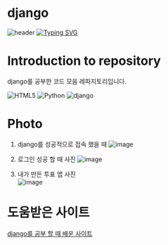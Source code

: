 # django

![header](https://capsule-render.vercel.app/api?type=egg&color=gradient&height=300&section=header&text=welcome%2&fontSize=50&desc=django%20프레임%20워크%20레파지토리)
[![Typing SVG](https://readme-typing-svg.demolab.com?font=Fira+Code&pause=1000&color=93BDF7&background=203AFF00&random=false&width=435&lines=My+name+is+kimganghyeon)](https://git.io/typing-svg)

# Introduction to repository 
django를 공부한 코드 모음 레파지토리입니다. <br>

![HTML5](https://img.shields.io/badge/HTML5-E34F26?style=flat-square&logo=html5&logoColor=white)
![Python](https://img.shields.io/badge/Python-3776AB?style=for-the-badge&logo=Python&logoColor=white)
![django](https://img.shields.io/badge/django-3776AB?style=for-the-badge&logo=django&logoColor=#092E20)


# Photo
 1. django를 성공적으로 접속 했을 때
![image](https://github.com/do04200611/django/assets/74278578/94770ea7-5a8a-42d1-b064-4b3ab164085f)
2. 로그인 성공 할 때 사진
![image](https://github.com/do04200611/django/assets/74278578/0422a804-251a-43d4-a3cb-0f6d687c5d66)

3. 내가 만든 투표 앱 사진<br>
![image](https://github.com/do04200611/django/assets/74278578/af0ac4a7-4ccd-47d8-b21b-028cadcd9e38)


# 도움받은 사이트 <br>

<a href="https://docs.djangoproject.com/ko/5.0/intro">django를 공부 할 때 배운 사이트</a>


